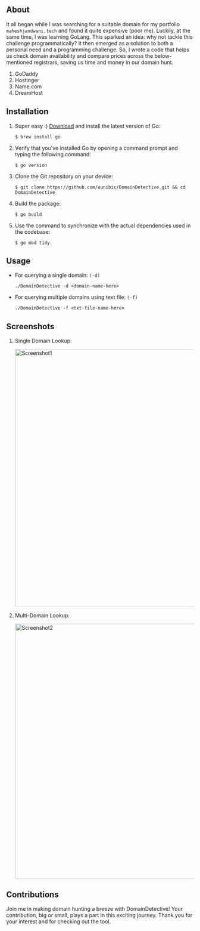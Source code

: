 ## About

It all began while I was searching for a suitable domain for my portfolio `maheshjandwani.tech` and found it quite expensive (poor me). Luckily, at the same time, I was learning GoLang. This sparked an idea: why not tackle this challenge programmatically? It then emerged as a solution to both a personal need and a programming challenge. So, I wrote a code that helps us check domain availability and compare prices across the below-mentioned registrars, saving us time and money in our domain hunt.

1) GoDaddy
2) Hostinger
3) Name.com
4) DreamHost

## Installation

1. Super easy :) [Download](https://go.dev/doc/install) and install the latest version of Go:

   ```
   $ brew install go
   ```
2. Verify that you've installed Go by opening a command prompt and typing the following command:
   
   ```
   $ go version
   ```
3. Clone the Git repository on your device:

   ```
   $ git clone https://github.com/uunibic/DomainDetective.git && cd DomainDetective
   ```
4. Build the package:

   ```
   $ go build
   ```
5. Use the command to synchronize with the actual dependencies used in the codebase:

   ```
   $ go mod tidy
   ```

## Usage

- For querying a single domain: `(-d)`

  ```
  ./DomainDetective -d <domain-name-here>
  ```
- For querying multiple domains using text file: `(-f)`

  ```
  ./DomainDetective -f <txt-file-name-here>
  ```

## Screenshots

1. Single Domain Lookup:

   <img width="692" alt="Screenshot1" src="https://github.com/uunibic/DomainDetective/assets/64989501/b637dd82-a8ac-40d4-85ba-5695539bd563">

3. Multi-Domain Lookup:

   <img width="684" alt="Screenshot2" src="https://github.com/uunibic/DomainDetective/assets/64989501/1bfdd7f1-1131-41bd-8118-7c027448800a">

## Contributions

Join me in making domain hunting a breeze with DomainDetective! Your contribution, big or small, plays a part in this exciting journey. Thank you for your interest and for checking out the tool.
